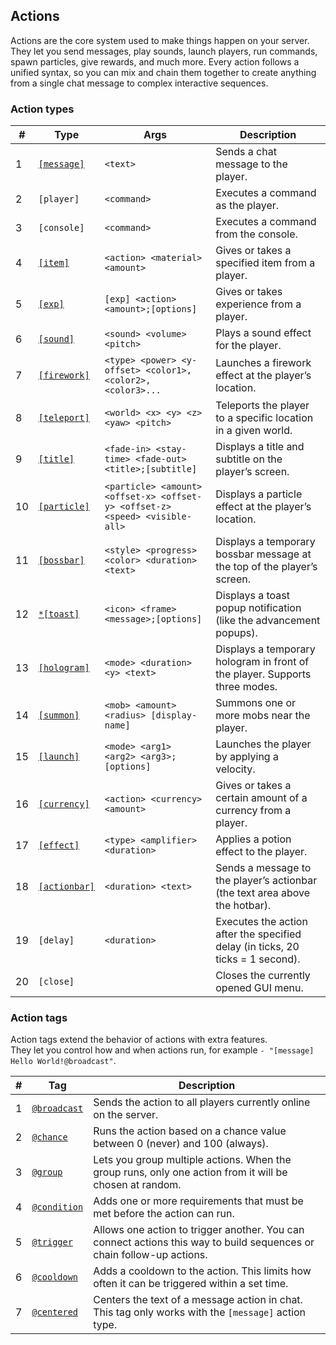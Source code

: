 ## Actions
Actions are the core system used to make things happen on your server.
<br>They let you send messages, play sounds, launch players, run commands, spawn particles, give rewards, and much more. Every action follows a unified syntax, so you can mix and chain them together to create anything from a single chat message to complex interactive sequences.

### Action types

| #  | Type        | Args                                                           | Description                                                                 |
|----|-------------|----------------------------------------------------------------|-----------------------------------------------------------------------------|
| 1  | [`[message]`](action-types/message.md) | `<text>` | Sends a chat message to the player. |
| 2  | `[player]` | `<command>` | Executes a command as the player. |
| 3  | `[console]` | `<command>` | Executes a command from the console. |
| 4  | [`[item]`](action-types/item.md) | `<action> <material> <amount>` | Gives or takes a specified item from a player. |
| 5  | [`[exp]`](action-types/exp.md) | `[exp] <action> <amount>;[options]` | Gives or takes experience from a player. |
| 6  | [`[sound]`](action-types/sound.md) | `<sound> <volume> <pitch>` | Plays a sound effect for the player. |
| 7  | [`[firework]`](action-types/firework.md) | `<type> <power> <y-offset> <color1>,<color2>,<color3>...` | Launches a firework effect at the player’s location. |
| 8 | [`[teleport]`](action-types/teleport.md) | `<world> <x> <y> <z> <yaw> <pitch>` | Teleports the player to a specific location in a given world. |
| 9 | [`[title]`](action-types/title.md) | `<fade-in> <stay-time> <fade-out> <title>;[subtitle]` | Displays a title and subtitle on the player’s screen. |
| 10 | [`[particle]`](action-types/particle.md) | `<particle> <amount> <offset-x> <offset-y> <offset-z> <speed> <visible-all>` | Displays a particle effect at the player’s location. |
| 11 | [`[bossbar]`](action-types/bossbar.md) | `<style> <progress> <color> <duration> <text>` | Displays a temporary bossbar message at the top of the player’s screen. |
| 12 | [`*[toast]`](action-types/toast.md) | `<icon> <frame> <message>;[options]` | Displays a toast popup notification (like the advancement popups). |
| 13| [`[hologram]`](action-types/hologram.md) | `<mode> <duration> <y> <text>` | Displays a temporary hologram in front of the player. Supports three modes.|
| 14 | [`[summon]`](action-types/summon.md) | `<mob> <amount> <radius> [display-name]` | Summons one or more mobs near the player. |
| 15 | [`[launch]`](action-types/launch.md) | `<mode> <arg1> <arg2> <arg3>;[options]` | Launches the player by applying a velocity. |
| 16  | [`[currency]`](action-types/currency.md) | `<action> <currency> <amount>` | Gives or takes a certain amount of a currency from a player. |
| 17 | [`[effect]`](action-types/effect.md)    | `<type> <amplifier> <duration>` | Applies a potion effect to the player. |
| 18 | [`[actionbar]`](action-types/actionbar.md) | `<duration> <text>` | Sends a message to the player’s actionbar (the text area above the hotbar). |
| 19 | `[delay]` | `<duration>` | Executes the action after the specified delay (in ticks, 20 ticks = 1 second). |
| 20 | `[close]` | | Closes the currently opened GUI menu. |

### Action tags
Action tags extend the behavior of actions with extra features.
<br>They let you control how and when actions run, for example `- "[message] Hello World!@broadcast"`.

| #  | Tag          | Description |
|----|-------------|-------------|
| 1  | [`@broadcast`](action-tags/broadcast.md) | Sends the action to all players currently online on the server. |
| 2  | [`@chance`](action-tags/chance.md) | Runs the action based on a chance value between 0 (never) and 100 (always). |
| 3  | [`@group`](action-tags/group.md) | Lets you group multiple actions. When the group runs, only one action from it will be chosen at random. |
| 4  | [`@condition`](action-tags/condition.md) | Adds one or more requirements that must be met before the action can run. |
| 5  | [`@trigger`](action-tags/trigger.md) | Allows one action to trigger another. You can connect actions this way to build sequences or chain follow-up actions. |
| 6  | [`@cooldown`](action-tags/cooldown.md) | Adds a cooldown to the action. This limits how often it can be triggered within a set time. |
| 7  | [`@centered`](action-tags/centered.md) | Centers the text of a message action in chat. This tag only works with the `[message]` action type. |











